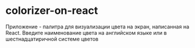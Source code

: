 # colorizer-on-react
Приложение - палитра для визуализации цвета на экран, написанная на React. Введите наименование цвета на английском языке или в шестнадцатиричной системе цветов
